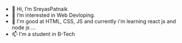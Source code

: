 - 👋 Hi, I’m SreyasPatnaik
- 👀 I’m interested in Web Devloping.
- 🌱 I'm good at HTML, CSS, JS and currently i'm learning react js and node js ...
- 📫 I'm a student in B-Tech 

<!---
SreyasPatnaik/SreyasPatnaik is a ✨ special ✨ repository because its `README.md` (this file) appears on your GitHub profile.
You can click the Preview link to take a look at your changes.
--->
